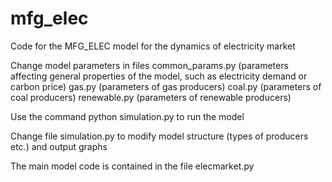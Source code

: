 # mfg_elec
Code for the MFG_ELEC model for the dynamics of electricity market

Change model parameters in files
common_params.py (parameters affecting general properties of the model, such as electricity demand or carbon price)
gas.py (parameters of gas producers)
coal.py (parameters of coal producers)
renewable.py (parameters of renewable producers)

Use the command
python simulation.py
to run the model

Change file
simulation.py
to modify model structure (types of producers etc.) and output graphs

The main model code is contained in the file
elecmarket.py
